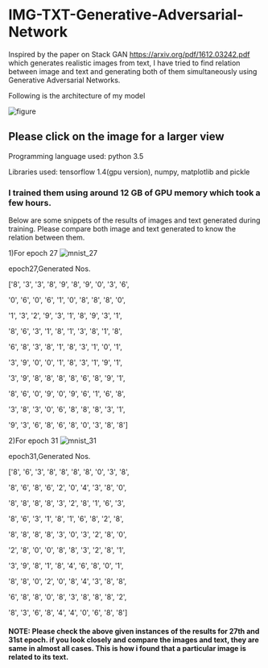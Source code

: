 # IMG-TXT-Generative-Adversarial-Network
Inspired by the paper on Stack GAN https://arxiv.org/pdf/1612.03242.pdf which generates realistic images from text,
I have tried to find relation between image and text and generating both of them simultaneously using Generative Adversarial Networks.

Following is the architecture of my model

![figure](https://user-images.githubusercontent.com/24193718/53629681-29dfa780-3c34-11e9-983d-70d4cdfe182d.jpeg)
## Please click on the image for a larger view

Programming language used: python 3.5

Libraries used: tensorflow 1.4(gpu version),
                numpy, matplotlib and pickle
### I trained them using around 12 GB of GPU memory which took a few hours.

Below are some snippets of the results of images and text generated during training. Please compare both image and text generated to know the relation between them.

1)For epoch 27
![mnist_27](https://user-images.githubusercontent.com/24193718/53632009-e25c1a00-3c39-11e9-935e-4d53eccd0fe0.png)

epoch27,Generated Nos.

['8', '3', '3', '8', '9', '8', '9', '0', '3', '6',

 '0', '6', '0', '6', '1', '0', '8', '8', '8', '0',
 
 '1', '3', '2', '9', '3', '1', '8', '9', '3', '1',
 
 '8', '6', '3', '1', '8', '1', '3', '8', '1', '8',
 
 '6', '8', '3', '8', '1', '8', '3', '1', '0', '1',
 
 '3', '9', '0', '0', '1', '8', '3', '1', '9', '1',
 
 '3', '9', '8', '8', '8', '8', '6', '8', '9', '1',
 
 '8', '6', '0', '9', '0', '9', '6', '1', '6', '8',
 
 '3', '8', '3', '0', '6', '8', '8', '8', '3', '1',
 
 '9', '3', '6', '8', '6', '8', '0', '3', '8', '8']


2)For epoch 31
![mnist_31](https://user-images.githubusercontent.com/24193718/53634016-15ed7300-3c3f-11e9-96eb-c91a79bb5d0b.png)

epoch31,Generated Nos.

['8', '6', '3', '8', '8', '8', '8', '0', '3', '8', 

 '8', '6', '8', '6', '2', '0', '4', '3', '8', '0', 
 
 '8', '8', '8', '8', '3', '2', '8', '1', '6', '3', 
 
 '8', '6', '3', '1', '8', '1', '6', '8', '2', '8', 
 
 '8', '8', '8', '8', '3', '0', '3', '2', '8', '0',
 
 '2', '8', '0', '0', '8', '8', '3', '2', '8', '1',
 
 '3', '9', '8', '1', '8', '4', '6', '8', '0', '1',
 
 '8', '8', '0', '2', '0', '8', '4', '3', '8', '8',
 
 '6', '8', '8', '0', '8', '3', '8', '8', '8', '2',
 
 '8', '3', '6', '8', '4', '4', '0', '6', '8', '8']

 #### NOTE: Please check the above given instances of the results for 27th and 31st epoch. if you look closely and compare the images and text, they are same in almost all cases. This is how i found that a particular image is related to its text.
